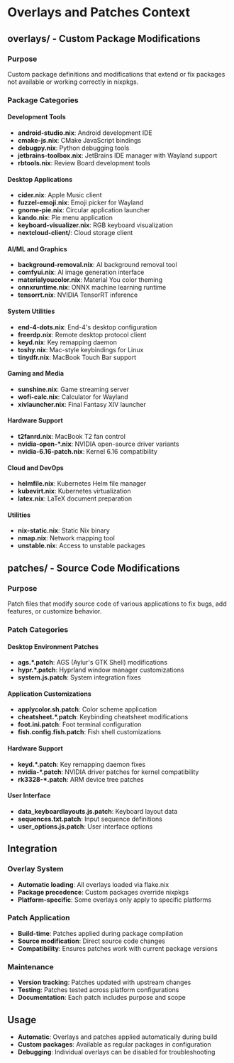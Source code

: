 # Overlays and Patches Context

## overlays/ - Custom Package Modifications

### Purpose
Custom package definitions and modifications that extend or fix packages not available or working correctly in nixpkgs.

### Package Categories

#### Development Tools
- **android-studio.nix**: Android development IDE
- **cmake-js.nix**: CMake JavaScript bindings
- **debugpy.nix**: Python debugging tools
- **jetbrains-toolbox.nix**: JetBrains IDE manager with Wayland support
- **rbtools.nix**: Review Board development tools

#### Desktop Applications
- **cider.nix**: Apple Music client
- **fuzzel-emoji.nix**: Emoji picker for Wayland
- **gnome-pie.nix**: Circular application launcher
- **kando.nix**: Pie menu application
- **keyboard-visualizer.nix**: RGB keyboard visualization
- **nextcloud-client/**: Cloud storage client

#### AI/ML and Graphics
- **background-removal.nix**: AI background removal tool
- **comfyui.nix**: AI image generation interface
- **materialyoucolor.nix**: Material You color theming
- **onnxruntime.nix**: ONNX machine learning runtime
- **tensorrt.nix**: NVIDIA TensorRT inference

#### System Utilities
- **end-4-dots.nix**: End-4's desktop configuration
- **freerdp.nix**: Remote desktop protocol client
- **keyd.nix**: Key remapping daemon
- **toshy.nix**: Mac-style keybindings for Linux
- **tinydfr.nix**: MacBook Touch Bar support

#### Gaming and Media
- **sunshine.nix**: Game streaming server
- **wofi-calc.nix**: Calculator for Wayland
- **xivlauncher.nix**: Final Fantasy XIV launcher

#### Hardware Support
- **t2fanrd.nix**: MacBook T2 fan control
- **nvidia-open-*.nix**: NVIDIA open-source driver variants
- **nvidia-6.16-patch.nix**: Kernel 6.16 compatibility

#### Cloud and DevOps
- **helmfile.nix**: Kubernetes Helm file manager
- **kubevirt.nix**: Kubernetes virtualization
- **latex.nix**: LaTeX document preparation

#### Utilities
- **nix-static.nix**: Static Nix binary
- **nmap.nix**: Network mapping tool
- **unstable.nix**: Access to unstable packages

## patches/ - Source Code Modifications

### Purpose
Patch files that modify source code of various applications to fix bugs, add features, or customize behavior.

### Patch Categories

#### Desktop Environment Patches
- **ags.*.patch**: AGS (Aylur's GTK Shell) modifications
- **hypr.*.patch**: Hyprland window manager customizations
- **system.js.patch**: System integration fixes

#### Application Customizations
- **applycolor.sh.patch**: Color scheme application
- **cheatsheet.*.patch**: Keybinding cheatsheet modifications
- **foot.ini.patch**: Foot terminal configuration
- **fish.config.fish.patch**: Fish shell customizations

#### Hardware Support
- **keyd.*.patch**: Key remapping daemon fixes
- **nvidia-*.patch**: NVIDIA driver patches for kernel compatibility
- **rk3328-*.patch**: ARM device tree patches

#### User Interface
- **data_keyboardlayouts.js.patch**: Keyboard layout data
- **sequences.txt.patch**: Input sequence definitions
- **user_options.js.patch**: User interface options

## Integration

### Overlay System
- **Automatic loading**: All overlays loaded via flake.nix
- **Package precedence**: Custom packages override nixpkgs
- **Platform-specific**: Some overlays only apply to specific platforms

### Patch Application
- **Build-time**: Patches applied during package compilation
- **Source modification**: Direct source code changes
- **Compatibility**: Ensures patches work with current package versions

### Maintenance
- **Version tracking**: Patches updated with upstream changes
- **Testing**: Patches tested across platform configurations
- **Documentation**: Each patch includes purpose and scope

## Usage
- **Automatic**: Overlays and patches applied automatically during build
- **Custom packages**: Available as regular packages in configuration
- **Debugging**: Individual overlays can be disabled for troubleshooting
